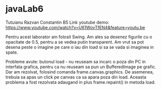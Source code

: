 # javaLab6
Tutuianu Razvan Constantin B5
Link youtube demo: https://www.youtube.com/watch?v=U61WovTfEN4&feature=youtu.be

Pentru acest laborator am folosit Swing. Am ales sa desenez figurile cu o opacitate
de 0.5, pentru a se vedea putin transparent. Am vrut sa pot desena peste o imagine pe care o iau din load si sa se vada si imaginea in spate.

Probleme avute:
butonul load - nu reuseam sa incarc o poza din PC in interfata grafica, pentru ca
nu reuseam sa pun un BufferedImage pe grafic.
Dar am rezolvat, folosind comanda frame.canvas.graphics.
De asemenea, trebuia sa apas un click pe canvas ca sa apara poza din load. Aceasta problema a fost rezolvata adaugand in plus frame.repaint() in metoda load.
